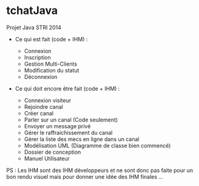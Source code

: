 tchatJava
=========

Projet Java STRI 2014

- Ce qui est fait (code + IHM) :
	- Connexion
	- Inscription
	- Gestion Multi-Clients
	- Modification du statut
	- Déconnexion

- Ce qui doit encore être fait (code + IHM) :
	- Connexion visiteur
	- Rejoindre canal
	- Créer canal
	- Parler sur un canal (Code seulement)
	- Envoyer un message privé
	- Gérer le raffraichissement du canal
	- Gérer la liste des mecs en ligne dans un canal
	- Modélisation UML (Diagramme de classe bien commencé)
	- Dossier de conception
	- Manuel Utilisateur

PS : Les IHM sont des IHM développeurs et ne sont donc pas faite pour un bon rendu visuel mais pour donner une idée des IHM finales ...
